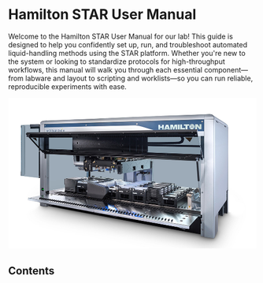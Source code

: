 # Hamilton STAR User Manual

Welcome to the Hamilton STAR User Manual for our lab! This guide is designed to help you confidently set up, run, and troubleshoot automated liquid-handling methods using the STAR platform. Whether you're new to the system or looking to standardize protocols for high-throughput workflows, this manual will walk you through each essential component—from labware and layout to scripting and worklists—so you can run reliable, reproducible experiments with ease.

![Hamildawg](Images/tuote_hamiltonstar.png)

## Contents
```{tableofcontents}
```
